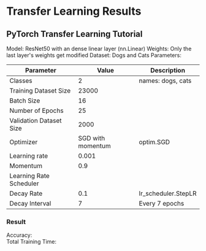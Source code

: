 # Transfer Learning Results

## PyTorch Transfer Learning Tutorial

Model: ResNet50 with an dense linear layer (nn.Linear)
Weights: Only the last layer's weights get modified
Dataset: Dogs and Cats
Parameters:

| Parameter | Value | Description |
| -- | --- | ---- |
| Classes | 2 | names: dogs, cats |
| Training Dataset Size | 23000 ||
| Batch Size | 16 |
| Number of Epochs | 25 |
| Validation Dataset Size | 2000 ||
| Optimizer | SGD with momentum|optim.SGD|
| Learning rate| 0.001||
| Momentum | 0.9 ||
| Learning Rate Scheduler|
| Decay Rate|0.1|lr_scheduler.StepLR|
| Decay Interval|7|Every 7 epochs|

### Result

Accuracy:  
Total Training Time: